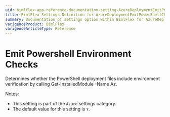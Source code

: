 ```yaml
---
uid: bimlflex-app-reference-documentation-setting-AzureDeploymentEmitPowerShellCheck
title: BimlFlex Settings Definition for AzureDeploymentEmitPowerShellCheck
summary: Documentation of settings option within BimlFlex for AzureDeploymentEmitPowerShellCheck
varigenceProduct: BimlFlex
varigenceArticleType: Reference
---
```


# Emit Powershell Environment Checks

Determines whether the PowerShell deployment files include environment verification by calling Get-InstalledModule -Name Az.

Notes:
* This setting is part of the `Azure` settings category.
 * The default value for this setting is `Y`.